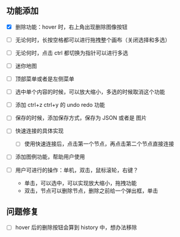 
## 功能添加

- [x] 删除功能：hover 时，右上角出现删除图像按钮
- [ ] 无论何时，长按空格都可以进行拖拽整个画布（关闭选择和多选）
- [ ] 无论何时，点击 ctrl 都切换为指针可以进行多选

- [ ] 迷你地图
- [ ] 顶部菜单或者是左侧菜单

- [ ] 选中单个内容的时候，可以放大缩小，多选的时候取消这个功能
- [ ] 添加 ctrl+z ctrl+y 的 undo redo 功能
- [ ] 保存的时候，添加保存方式，保存为 JSON 或者是 图片

- [ ] 快速连接的具体实现

  - [ ] 使用快速连接后，点击第一个节点，再点击第二个节点直接连接

- [ ] 添加图例功能，帮助用户使用

- [ ] 用户可进行的操作：单机，双击，鼠标滚轮，右键？
  - 单击，可以选中，可以实现放大缩小，拖拽功能
  - 双击，节点可以删除节点，删除之前给一个弹出框，单击

## 问题修复

- [ ] hover 后的删除按钮会算到 history 中，想办法移除
